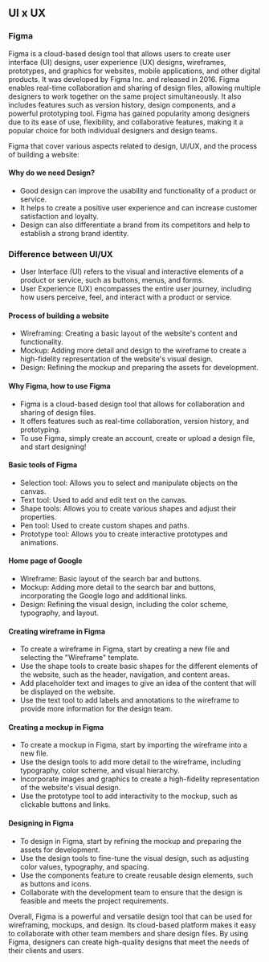 ## UI x UX 

### Figma 

Figma is a cloud-based design tool that allows users to create user interface (UI) designs, user experience (UX) designs, wireframes, prototypes, and graphics for websites, mobile applications, and other digital products. It was developed by Figma Inc. and released in 2016. Figma enables real-time collaboration and sharing of design files, allowing multiple designers to work together on the same project simultaneously. It also includes features such as version history, design components, and a powerful prototyping tool. Figma has gained popularity among designers due to its ease of use, flexibility, and collaborative features, making it a popular choice for both individual designers and design teams.

Figma that cover various aspects related to design, UI/UX, and the process of building a website:

#### Why do we need Design?
- Good design can improve the usability and functionality of a product or service.
- It helps to create a positive user experience and can increase customer satisfaction and loyalty.
- Design can also differentiate a brand from its competitors and help to establish a strong brand identity.

### Difference between UI/UX
- User Interface (UI) refers to the visual and interactive elements of a product or service, such as buttons, menus, and forms.
- User Experience (UX) encompasses the entire user journey, including how users perceive, feel, and interact with a product or service.

#### Process of building a website
- Wireframing: Creating a basic layout of the website's content and functionality.
- Mockup: Adding more detail and design to the wireframe to create a high-fidelity representation of the website's visual design.
- Design: Refining the mockup and preparing the assets for development.

#### Why Figma, how to use Figma
- Figma is a cloud-based design tool that allows for collaboration and sharing of design files.
- It offers features such as real-time collaboration, version history, and prototyping.
- To use Figma, simply create an account, create or upload a design file, and start designing!

#### Basic tools of Figma
- Selection tool: Allows you to select and manipulate objects on the canvas.
- Text tool: Used to add and edit text on the canvas.
- Shape tools: Allows you to create various shapes and adjust their properties.
- Pen tool: Used to create custom shapes and paths.
- Prototype tool: Allows you to create interactive prototypes and animations.

#### Home page of Google
- Wireframe: Basic layout of the search bar and buttons.
- Mockup: Adding more detail to the search bar and buttons, incorporating the Google logo and additional links.
- Design: Refining the visual design, including the color scheme, typography, and layout.

#### Creating wireframe in Figma
- To create a wireframe in Figma, start by creating a new file and selecting the "Wireframe" template.
- Use the shape tools to create basic shapes for the different elements of the website, such as the header, navigation, and content areas.
- Add placeholder text and images to give an idea of the content that will be displayed on the website.
- Use the text tool to add labels and annotations to the wireframe to provide more information for the design team.

#### Creating a mockup in Figma
- To create a mockup in Figma, start by importing the wireframe into a new file.
- Use the design tools to add more detail to the wireframe, including typography, color scheme, and visual hierarchy.
- Incorporate images and graphics to create a high-fidelity representation of the website's visual design.
- Use the prototype tool to add interactivity to the mockup, such as clickable buttons and links.

#### Designing in Figma
- To design in Figma, start by refining the mockup and preparing the assets for development.
- Use the design tools to fine-tune the visual design, such as adjusting color values, typography, and spacing.
- Use the components feature to create reusable design elements, such as buttons and icons.
- Collaborate with the development team to ensure that the design is feasible and meets the project requirements.


Overall, Figma is a powerful and versatile design tool that can be used for wireframing, mockups, and design. Its cloud-based platform makes it easy to collaborate with other team members and share design files. By using Figma, designers can create high-quality designs that meet the needs of their clients and users.